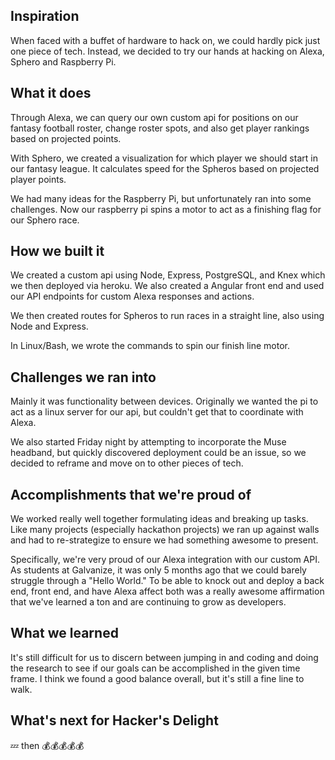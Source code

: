 ## Inspiration

When faced with a buffet of hardware to hack on, we could hardly pick just one piece of tech. Instead, we decided to try our hands at hacking on Alexa, Sphero and Raspberry Pi. 

## What it does

Through Alexa, we can query our own custom api for positions on our fantasy football roster, change roster spots, and also get player rankings based on projected points. 

With Sphero, we created a visualization for which player we should start in our fantasy league. It calculates speed for the Spheros based on projected player points. 

We had many ideas for the Raspberry Pi, but unfortunately ran into some challenges. Now our raspberry pi spins a motor to act as a finishing flag for our Sphero race. 

## How we built it

We created a custom api using Node, Express, PostgreSQL, and Knex which we then deployed via heroku. We also created a Angular front end and used our API endpoints for custom Alexa responses and actions. 

We then created routes for Spheros to run races in a straight line, also using Node and Express. 

In Linux/Bash, we wrote the commands to spin our finish line motor. 

## Challenges we ran into

Mainly it was functionality between devices. Originally we wanted the pi to act as a linux server for our api, but couldn't get that to coordinate with Alexa. 

We also started Friday night by attempting to incorporate the Muse headband, but quickly discovered deployment could be an issue, so we decided to reframe and move on to other pieces of tech. 

## Accomplishments that we're proud of

We worked really well together formulating ideas and breaking up tasks. Like many projects (especially hackathon projects) we ran up against walls and had to re-strategize to ensure we had something awesome to present. 

Specifically, we're very proud of our Alexa integration with our custom API. As students at Galvanize, it was only 5 months ago that we could barely struggle through a "Hello World." To be able to knock out and deploy a back end, front end, and have Alexa affect both was a really awesome affirmation that we've learned a ton and are continuing to grow as developers.

## What we learned

It's still difficult for us to discern between jumping in and coding and doing the research to see if our goals can be accomplished in the given time frame. I think we found a good balance overall, but it's still a fine line to walk. 

## What's next for Hacker's Delight

💤   then 💰💰💰💰💰
